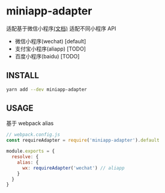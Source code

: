 # miniapp-adapter

适配基于微信小程序[(文档)](https://developers.weixin.qq.com/miniprogram/dev/api/)
适配不同小程序 API

* 微信小程序(wechat) [default]
* 支付宝小程序(aliapp) [TODO]
* 百度小程序(baidu) [TODO]

## INSTALL

```bash
yarn add --dev miniapp-adapter
```

## USAGE

基于 webpack alias

```js
// webpack.config.js
const requireAdapter = require('miniapp-adapter').default

module.exports = {
  resolve: {
    alias: {
      wx: requireAdapter('wechat') // aliapp
    }
  }
}
```
